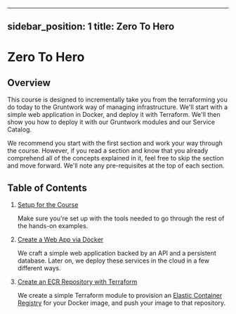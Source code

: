 <!-- ##DOCS-SOURCER-START
{"sourcePlugin":"Local File Copier","hash":"f1fff0d34f39c232922f1e4878a860f9"}
##DOCS-SOURCER-END -->

---
sidebar_position: 1
title: Zero To Hero
---

# Zero To Hero

## Overview

This course is designed to incrementally take you from the terraforming you do today to the Gruntwork way of managing infrastructure. We'll start with a simple web application in Docker, and deploy it with Terraform. We'll then show you how to deploy it with our Gruntwork modules and our Service Catalog.

We recommend you start with the first section and work your way through the course. However, if you read a section and know that you already comprehend all of the concepts explained in it, feel free to skip the section and move forward. We'll note any pre-requisites at the top of each section.

## Table of Contents

1. [Setup for the Course](zero-to-hero)

   Make sure you're set up with the tools needed to go through the rest of the hands-on examples.

1. [Create a Web App via Docker](a-web-app-using-docker)

   We craft a simple web application backed by an API and a persistent database. Later on, we deploy these services in the cloud in a few different ways.

1. [Create an ECR Repository with Terraform](create-an-ecr-repository-with-terraform)

   We create a simple Terraform module to provision an [Elastic Container Registry](https://aws.amazon.com/ecr/) for your Docker image, and push your image to that repository.
